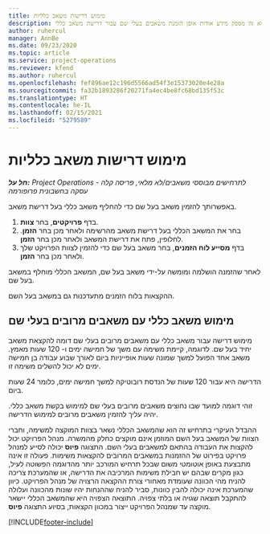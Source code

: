 ```yaml
---
title: מימוש דרישות משאב כלליות
description: נושא זה מספק מידע אודות אופן הזמנת משאבים בעלי שם עבור דרישת משאב כללי.
author: ruhercul
manager: AnnBe
ms.date: 09/23/2020
ms.topic: article
ms.service: project-operations
ms.reviewer: kfend
ms.author: ruhercul
ms.openlocfilehash: fef896ae12c196d5566ad54f3e15373020e4e28a
ms.sourcegitcommit: fa32b1893286f20271fa4ec4be8fc68bd135f53c
ms.translationtype: HT
ms.contentlocale: he-IL
ms.lasthandoff: 02/15/2021
ms.locfileid: "5279589"
---
```

# <a name="generic-resource-requirement-fulfillment"></a>מימוש דרישות משאב כלליות

_**חל על:** Project Operations לתרחישים מבוססי משאבים/לא מלאי, פריסה קלה - עסקה בחשבונית פרופורמה_

באפשרותך להזמין משאב בעל שם כדי להחליף משאב כללי בעל דרישת משאב.

1. בדף **פרויקטים**, בחר **צוות**.
2. בחר את המשאב הכללי בעל דרישת משאב מהרשימה ולאחר מכן בחר **הזמן**. לחלופין, פתח את דרישת המשאב ולאחר מכן בחר **הזמן**.
3. בדף **מסייע לוח הזמנים**, בחר משאב בעל שם כדי להזמין לצוות הפרויקט שלך ולאחר מכן בחר **הזמן**.

לאחר שהזמנה הושלמה ומומשה על-ידי משאב בעל שם, המשאב הכללי מוחלף במשאב בעל שם.

ההקצאות בלוח הזמנים מתעדכנות גם במשאב בעל השם.

## <a name="fulfill-a-generic-resource-with-multiple-named-resources"></a>מימוש משאב כללי עם משאבים מרובים בעלי שם
מימוש דרישה עבור משאב כללי עם משאבים מרובים בעלי שם דומה להקצאת משאב יחיד בעל שם. לדוגמה, קיימת משימה עם משך של חמישה ימים ו- 120 שעות מאמץ. משאב אחד הפועל למשך שמונה שעות אופייניות ביום לאורך שבוע עבודה בן חמישה ימים לא יכול להשלים משימה זו. 

הדרישה היא עבור 120 שעות של הנדסת רובוטיקה למשך חמישה ימים, כלומר 24 שעות ביום.

זוהי דוגמה למועד שבו נחוצים משאבים מרובים בעלי שם למימוש בקשת משאב כללי. יהיה עליך להזמין משאבים מרובים למימוש הדרישה.

ההבדל העיקרי בתרחיש זה הוא שהמשאב הכללי נשאר בצוות המוקצה למשימה, וחברי הצוות של המשאב בעל השם המוזמן אינם מוקצים כחלק מהמשרה. מנהל הפרויקט יכול להקצות את העבודה בהתאם למשאבים בעלי השם. התצוגה **פיוס** יכולה לסייע למנהל פרויקט בפירוט של ההזמנות במשאבים המרובים להקצאות משימות. פעולה זו אינה מתבצעת באופן אוטומטי משום שבכל תרחיש המורכב יותר מהדוגמה הפשוטה לעיל, כגון מקרים שבהם יש חבילת משימות המרכיבה את הדרישה, או שהמערכת צריכה להניח מהי הכוונה שעומדת מאחורי צורת ההקצאה הרצויה של מנהל הפרויקט. כיוון שהמערכת אינה יכולה להבין כוונות, סביר להניח שההנחות יהיו שונות מהכוונה ועלולה להתקבל תוצאה שגויה או בלתי צפויה. התוצאה הצפויה היא שהמשאב הכללי יישאר מוקצה עד שמנהל הפרויקט ייצור במכוון הקצאות, בסיוע התצוגה **פיוס**.




[!INCLUDE[footer-include](../includes/footer-banner.md)]